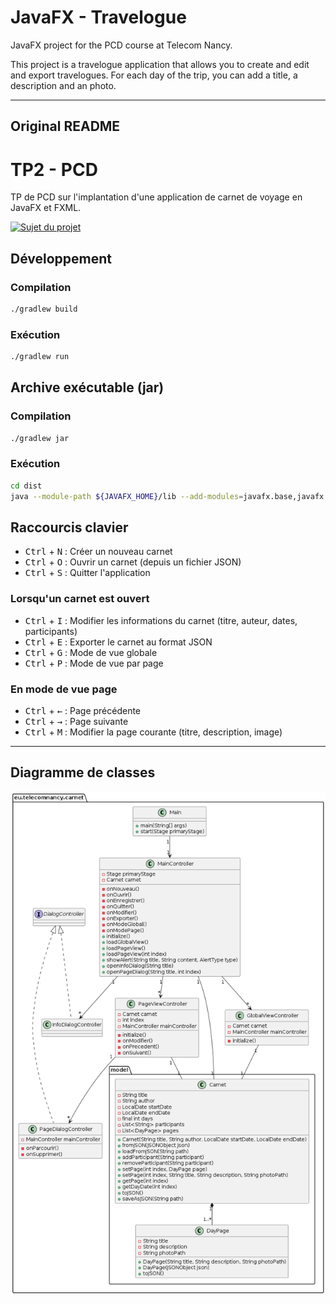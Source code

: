 # JavaFX - Travelogue

JavaFX project for the PCD course at Telecom Nancy.

This project is a travelogue application that allows you to create and edit and export travelogues.
For each day of the trip, you can add a title, a description and an photo.

---

## Original README

# TP2 - PCD

TP de PCD sur l'implantation d'une application de carnet de voyage en JavaFX et FXML.

[![Sujet du projet](https://img.shields.io/badge/Sujet%20du%20projet-red)](https://github.com/teanup/JavaFX-Travelogue/blob/master/Carnet_de_voyage_2023-2024.pdf)

## Développement

### Compilation

```bash
./gradlew build
```

### Exécution

```bash
./gradlew run
```

## Archive exécutable (jar)

### Compilation

```bash
./gradlew jar
```

### Exécution

```bash
cd dist
java --module-path ${JAVAFX_HOME}/lib --add-modules=javafx.base,javafx.controls,javafx.fxml -jar carnet.jar
```

## Raccourcis clavier

* <kbd>Ctrl</kbd> + <kbd>N</kbd> : Créer un nouveau carnet
* <kbd>Ctrl</kbd> + <kbd>O</kbd> : Ouvrir un carnet (depuis un fichier JSON)
* <kbd>Ctrl</kbd> + <kbd>S</kbd> : Quitter l'application

### Lorsqu'un carnet est ouvert

* <kbd>Ctrl</kbd> + <kbd>I</kbd> : Modifier les informations du carnet (titre, auteur, dates, participants)
* <kbd>Ctrl</kbd> + <kbd>E</kbd> : Exporter le carnet au format JSON
* <kbd>Ctrl</kbd> + <kbd>G</kbd> : Mode de vue globale
* <kbd>Ctrl</kbd> + <kbd>P</kbd> : Mode de vue par page

### En mode de vue page

* <kbd>Ctrl</kbd> + <kbd>←</kbd> : Page précédente
* <kbd>Ctrl</kbd> + <kbd>→</kbd> : Page suivante
* <kbd>Ctrl</kbd> + <kbd>M</kbd> : Modifier la page courante (titre, description, image)

---

## Diagramme de classes

![Diagramme de classes](./Diagramme_classes.png)
